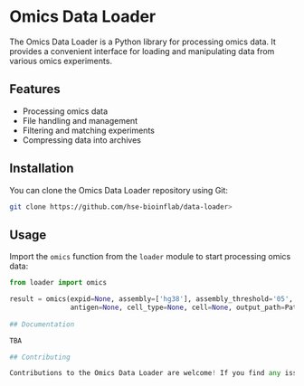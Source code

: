 # Omics Data Loader

The Omics Data Loader is a Python library for processing omics data. It provides a convenient interface for loading and manipulating data from various omics experiments.

## Features

- Processing omics data
- File handling and management
- Filtering and matching experiments
- Compressing data into archives

## Installation

You can clone the Omics Data Loader repository using Git:

```bash
git clone https://github.com/hse-bioinflab/data-loader>
```

## Usage

Import the `omics` function from the `loader` module to start processing omics data:

```python
from loader import omics

result = omics(expid=None, assembly=['hg38'], assembly_threshold='05', antigen_class=None,
               antigen=None, cell_type=None, cell=None, output_path=Path("./storage/"))```
			   
## Documentation

TBA

## Contributing

Contributions to the Omics Data Loader are welcome! If you find any issues or have suggestions for improvements, please submit a pull request or open an issue in the GitHub repository.


